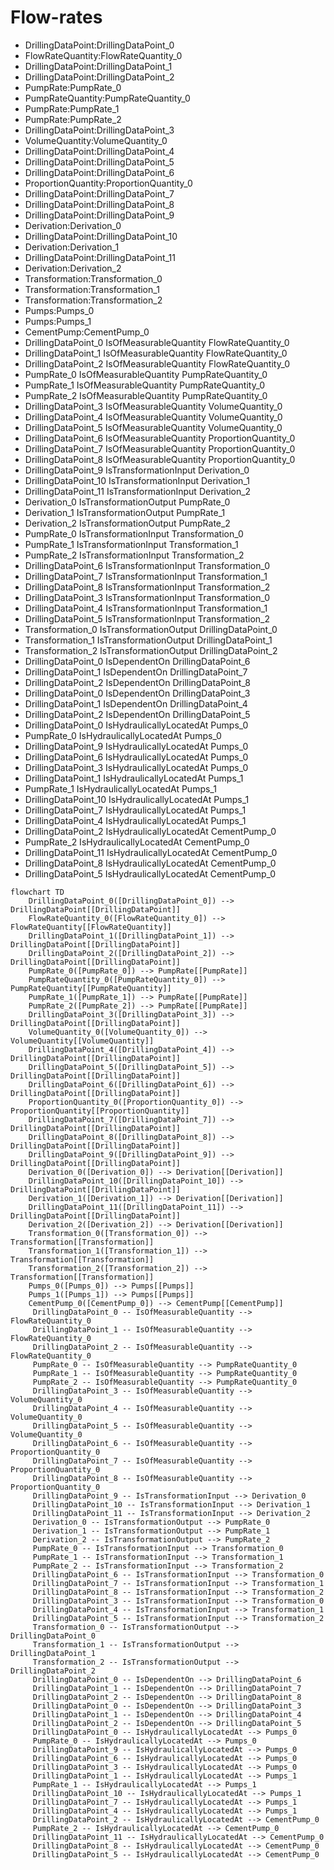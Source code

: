 # Flow-rates
- DrillingDataPoint:DrillingDataPoint_0
- FlowRateQuantity:FlowRateQuantity_0
- DrillingDataPoint:DrillingDataPoint_1
- DrillingDataPoint:DrillingDataPoint_2
- PumpRate:PumpRate_0
- PumpRateQuantity:PumpRateQuantity_0
- PumpRate:PumpRate_1
- PumpRate:PumpRate_2
- DrillingDataPoint:DrillingDataPoint_3
- VolumeQuantity:VolumeQuantity_0
- DrillingDataPoint:DrillingDataPoint_4
- DrillingDataPoint:DrillingDataPoint_5
- DrillingDataPoint:DrillingDataPoint_6
- ProportionQuantity:ProportionQuantity_0
- DrillingDataPoint:DrillingDataPoint_7
- DrillingDataPoint:DrillingDataPoint_8
- DrillingDataPoint:DrillingDataPoint_9
- Derivation:Derivation_0
- DrillingDataPoint:DrillingDataPoint_10
- Derivation:Derivation_1
- DrillingDataPoint:DrillingDataPoint_11
- Derivation:Derivation_2
- Transformation:Transformation_0
- Transformation:Transformation_1
- Transformation:Transformation_2
- Pumps:Pumps_0
- Pumps:Pumps_1
- CementPump:CementPump_0
- DrillingDataPoint_0 IsOfMeasurableQuantity FlowRateQuantity_0
- DrillingDataPoint_1 IsOfMeasurableQuantity FlowRateQuantity_0
- DrillingDataPoint_2 IsOfMeasurableQuantity FlowRateQuantity_0
- PumpRate_0 IsOfMeasurableQuantity PumpRateQuantity_0
- PumpRate_1 IsOfMeasurableQuantity PumpRateQuantity_0
- PumpRate_2 IsOfMeasurableQuantity PumpRateQuantity_0
- DrillingDataPoint_3 IsOfMeasurableQuantity VolumeQuantity_0
- DrillingDataPoint_4 IsOfMeasurableQuantity VolumeQuantity_0
- DrillingDataPoint_5 IsOfMeasurableQuantity VolumeQuantity_0
- DrillingDataPoint_6 IsOfMeasurableQuantity ProportionQuantity_0
- DrillingDataPoint_7 IsOfMeasurableQuantity ProportionQuantity_0
- DrillingDataPoint_8 IsOfMeasurableQuantity ProportionQuantity_0
- DrillingDataPoint_9 IsTransformationInput Derivation_0
- DrillingDataPoint_10 IsTransformationInput Derivation_1
- DrillingDataPoint_11 IsTransformationInput Derivation_2
- Derivation_0 IsTransformationOutput PumpRate_0
- Derivation_1 IsTransformationOutput PumpRate_1
- Derivation_2 IsTransformationOutput PumpRate_2
- PumpRate_0 IsTransformationInput Transformation_0
- PumpRate_1 IsTransformationInput Transformation_1
- PumpRate_2 IsTransformationInput Transformation_2
- DrillingDataPoint_6 IsTransformationInput Transformation_0
- DrillingDataPoint_7 IsTransformationInput Transformation_1
- DrillingDataPoint_8 IsTransformationInput Transformation_2
- DrillingDataPoint_3 IsTransformationInput Transformation_0
- DrillingDataPoint_4 IsTransformationInput Transformation_1
- DrillingDataPoint_5 IsTransformationInput Transformation_2
- Transformation_0 IsTransformationOutput DrillingDataPoint_0
- Transformation_1 IsTransformationOutput DrillingDataPoint_1
- Transformation_2 IsTransformationOutput DrillingDataPoint_2
- DrillingDataPoint_0 IsDependentOn DrillingDataPoint_6
- DrillingDataPoint_1 IsDependentOn DrillingDataPoint_7
- DrillingDataPoint_2 IsDependentOn DrillingDataPoint_8
- DrillingDataPoint_0 IsDependentOn DrillingDataPoint_3
- DrillingDataPoint_1 IsDependentOn DrillingDataPoint_4
- DrillingDataPoint_2 IsDependentOn DrillingDataPoint_5
- DrillingDataPoint_0 IsHydraulicallyLocatedAt Pumps_0
- PumpRate_0 IsHydraulicallyLocatedAt Pumps_0
- DrillingDataPoint_9 IsHydraulicallyLocatedAt Pumps_0
- DrillingDataPoint_6 IsHydraulicallyLocatedAt Pumps_0
- DrillingDataPoint_3 IsHydraulicallyLocatedAt Pumps_0
- DrillingDataPoint_1 IsHydraulicallyLocatedAt Pumps_1
- PumpRate_1 IsHydraulicallyLocatedAt Pumps_1
- DrillingDataPoint_10 IsHydraulicallyLocatedAt Pumps_1
- DrillingDataPoint_7 IsHydraulicallyLocatedAt Pumps_1
- DrillingDataPoint_4 IsHydraulicallyLocatedAt Pumps_1
- DrillingDataPoint_2 IsHydraulicallyLocatedAt CementPump_0
- PumpRate_2 IsHydraulicallyLocatedAt CementPump_0
- DrillingDataPoint_11 IsHydraulicallyLocatedAt CementPump_0
- DrillingDataPoint_8 IsHydraulicallyLocatedAt CementPump_0
- DrillingDataPoint_5 IsHydraulicallyLocatedAt CementPump_0
```mermaid
flowchart TD
	DrillingDataPoint_0([DrillingDataPoint_0]) --> DrillingDataPoint[[DrillingDataPoint]]
	FlowRateQuantity_0([FlowRateQuantity_0]) --> FlowRateQuantity[[FlowRateQuantity]]
	DrillingDataPoint_1([DrillingDataPoint_1]) --> DrillingDataPoint[[DrillingDataPoint]]
	DrillingDataPoint_2([DrillingDataPoint_2]) --> DrillingDataPoint[[DrillingDataPoint]]
	PumpRate_0([PumpRate_0]) --> PumpRate[[PumpRate]]
	PumpRateQuantity_0([PumpRateQuantity_0]) --> PumpRateQuantity[[PumpRateQuantity]]
	PumpRate_1([PumpRate_1]) --> PumpRate[[PumpRate]]
	PumpRate_2([PumpRate_2]) --> PumpRate[[PumpRate]]
	DrillingDataPoint_3([DrillingDataPoint_3]) --> DrillingDataPoint[[DrillingDataPoint]]
	VolumeQuantity_0([VolumeQuantity_0]) --> VolumeQuantity[[VolumeQuantity]]
	DrillingDataPoint_4([DrillingDataPoint_4]) --> DrillingDataPoint[[DrillingDataPoint]]
	DrillingDataPoint_5([DrillingDataPoint_5]) --> DrillingDataPoint[[DrillingDataPoint]]
	DrillingDataPoint_6([DrillingDataPoint_6]) --> DrillingDataPoint[[DrillingDataPoint]]
	ProportionQuantity_0([ProportionQuantity_0]) --> ProportionQuantity[[ProportionQuantity]]
	DrillingDataPoint_7([DrillingDataPoint_7]) --> DrillingDataPoint[[DrillingDataPoint]]
	DrillingDataPoint_8([DrillingDataPoint_8]) --> DrillingDataPoint[[DrillingDataPoint]]
	DrillingDataPoint_9([DrillingDataPoint_9]) --> DrillingDataPoint[[DrillingDataPoint]]
	Derivation_0([Derivation_0]) --> Derivation[[Derivation]]
	DrillingDataPoint_10([DrillingDataPoint_10]) --> DrillingDataPoint[[DrillingDataPoint]]
	Derivation_1([Derivation_1]) --> Derivation[[Derivation]]
	DrillingDataPoint_11([DrillingDataPoint_11]) --> DrillingDataPoint[[DrillingDataPoint]]
	Derivation_2([Derivation_2]) --> Derivation[[Derivation]]
	Transformation_0([Transformation_0]) --> Transformation[[Transformation]]
	Transformation_1([Transformation_1]) --> Transformation[[Transformation]]
	Transformation_2([Transformation_2]) --> Transformation[[Transformation]]
	Pumps_0([Pumps_0]) --> Pumps[[Pumps]]
	Pumps_1([Pumps_1]) --> Pumps[[Pumps]]
	CementPump_0([CementPump_0]) --> CementPump[[CementPump]]
	 DrillingDataPoint_0 -- IsOfMeasurableQuantity --> FlowRateQuantity_0 
	 DrillingDataPoint_1 -- IsOfMeasurableQuantity --> FlowRateQuantity_0 
	 DrillingDataPoint_2 -- IsOfMeasurableQuantity --> FlowRateQuantity_0 
	 PumpRate_0 -- IsOfMeasurableQuantity --> PumpRateQuantity_0 
	 PumpRate_1 -- IsOfMeasurableQuantity --> PumpRateQuantity_0 
	 PumpRate_2 -- IsOfMeasurableQuantity --> PumpRateQuantity_0 
	 DrillingDataPoint_3 -- IsOfMeasurableQuantity --> VolumeQuantity_0 
	 DrillingDataPoint_4 -- IsOfMeasurableQuantity --> VolumeQuantity_0 
	 DrillingDataPoint_5 -- IsOfMeasurableQuantity --> VolumeQuantity_0 
	 DrillingDataPoint_6 -- IsOfMeasurableQuantity --> ProportionQuantity_0 
	 DrillingDataPoint_7 -- IsOfMeasurableQuantity --> ProportionQuantity_0 
	 DrillingDataPoint_8 -- IsOfMeasurableQuantity --> ProportionQuantity_0 
	 DrillingDataPoint_9 -- IsTransformationInput --> Derivation_0 
	 DrillingDataPoint_10 -- IsTransformationInput --> Derivation_1 
	 DrillingDataPoint_11 -- IsTransformationInput --> Derivation_2 
	 Derivation_0 -- IsTransformationOutput --> PumpRate_0 
	 Derivation_1 -- IsTransformationOutput --> PumpRate_1 
	 Derivation_2 -- IsTransformationOutput --> PumpRate_2 
	 PumpRate_0 -- IsTransformationInput --> Transformation_0 
	 PumpRate_1 -- IsTransformationInput --> Transformation_1 
	 PumpRate_2 -- IsTransformationInput --> Transformation_2 
	 DrillingDataPoint_6 -- IsTransformationInput --> Transformation_0 
	 DrillingDataPoint_7 -- IsTransformationInput --> Transformation_1 
	 DrillingDataPoint_8 -- IsTransformationInput --> Transformation_2 
	 DrillingDataPoint_3 -- IsTransformationInput --> Transformation_0 
	 DrillingDataPoint_4 -- IsTransformationInput --> Transformation_1 
	 DrillingDataPoint_5 -- IsTransformationInput --> Transformation_2 
	 Transformation_0 -- IsTransformationOutput --> DrillingDataPoint_0 
	 Transformation_1 -- IsTransformationOutput --> DrillingDataPoint_1 
	 Transformation_2 -- IsTransformationOutput --> DrillingDataPoint_2 
	 DrillingDataPoint_0 -- IsDependentOn --> DrillingDataPoint_6 
	 DrillingDataPoint_1 -- IsDependentOn --> DrillingDataPoint_7 
	 DrillingDataPoint_2 -- IsDependentOn --> DrillingDataPoint_8 
	 DrillingDataPoint_0 -- IsDependentOn --> DrillingDataPoint_3 
	 DrillingDataPoint_1 -- IsDependentOn --> DrillingDataPoint_4 
	 DrillingDataPoint_2 -- IsDependentOn --> DrillingDataPoint_5 
	 DrillingDataPoint_0 -- IsHydraulicallyLocatedAt --> Pumps_0 
	 PumpRate_0 -- IsHydraulicallyLocatedAt --> Pumps_0 
	 DrillingDataPoint_9 -- IsHydraulicallyLocatedAt --> Pumps_0 
	 DrillingDataPoint_6 -- IsHydraulicallyLocatedAt --> Pumps_0 
	 DrillingDataPoint_3 -- IsHydraulicallyLocatedAt --> Pumps_0 
	 DrillingDataPoint_1 -- IsHydraulicallyLocatedAt --> Pumps_1 
	 PumpRate_1 -- IsHydraulicallyLocatedAt --> Pumps_1 
	 DrillingDataPoint_10 -- IsHydraulicallyLocatedAt --> Pumps_1 
	 DrillingDataPoint_7 -- IsHydraulicallyLocatedAt --> Pumps_1 
	 DrillingDataPoint_4 -- IsHydraulicallyLocatedAt --> Pumps_1 
	 DrillingDataPoint_2 -- IsHydraulicallyLocatedAt --> CementPump_0 
	 PumpRate_2 -- IsHydraulicallyLocatedAt --> CementPump_0 
	 DrillingDataPoint_11 -- IsHydraulicallyLocatedAt --> CementPump_0 
	 DrillingDataPoint_8 -- IsHydraulicallyLocatedAt --> CementPump_0 
	 DrillingDataPoint_5 -- IsHydraulicallyLocatedAt --> CementPump_0 
```
